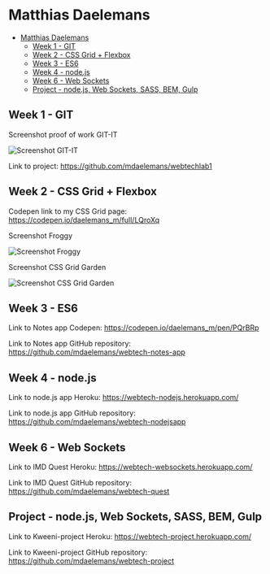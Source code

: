 # Matthias Daelemans

<!-- TOC -->

- [Matthias Daelemans](#matthias-daelemans)
    - [Week 1 - GIT](#week-1---git)
    - [Week 2 - CSS Grid + Flexbox](#week-2---css-grid--flexbox)
    - [Week 3 - ES6](#week-3---es6)
    - [Week 4 - node.js](#week-4---nodejs)
    - [Week 6 - Web Sockets](#week-6---web-sockets)
    - [Project - node.js, Web Sockets, SASS, BEM, Gulp](#project---nodejs-web-sockets-sass-bem-gulp)

<!-- /TOC -->

## Week 1 - GIT

Screenshot proof of work GIT-IT

![Screenshot GIT-IT](http://develooping.be/webtech/screenshot_gitit.png)

Link to project: https://github.com/mdaelemans/webtechlab1

## Week 2 - CSS Grid + Flexbox

Codepen link to my CSS Grid page: https://codepen.io/daelemans_m/full/LQroXq

Screenshot Froggy

![Screenshot Froggy](http://develooping.be/webtech/screenshot_froggy.png)

Screenshot CSS Grid Garden

![Screenshot CSS Grid Garden](http://develooping.be/webtech/screenshot_cssgridgarden.png)

## Week 3 - ES6

Link to Notes app Codepen: https://codepen.io/daelemans_m/pen/PQrBRp

Link to Notes app GitHub repository: https://github.com/mdaelemans/webtech-notes-app

## Week 4 - node.js

Link to node.js app Heroku: https://webtech-nodejs.herokuapp.com/

Link to node.js app GitHub repository: https://github.com/mdaelemans/webtech-nodejsapp

## Week 6 - Web Sockets

Link to IMD Quest Heroku: https://webtech-websockets.herokuapp.com/

Link to IMD Quest GitHub repository: https://github.com/mdaelemans/webtech-quest

## Project - node.js, Web Sockets, SASS, BEM, Gulp

Link to Kweeni-project Heroku:
https://webtech-project.herokuapp.com/

Link to Kweeni-project GitHub repository:
https://github.com/mdaelemans/webtech-project
